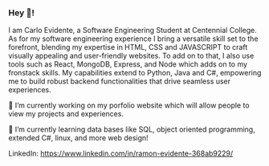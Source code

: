 ### Hey 👋!
I am Carlo Evidente, a Software Engineering Student at Centennial College. As for my software engineering experience I bring a versatile skill set to the forefront, blending my expertise in HTML, CSS and JAVASCRIPT to craft visually appealing and user-friendly websites. To add on to that, I also use tools such as React, MongoDB, Express, and Node which adds on to my fronstack skills.  My capabilities extend to Python, Java and C#, empowering me to build robust backend functionalities that drive seamless user experiences. 


🔭 I’m currently working on my porfolio website which will allow people to view my projects and experiences. 



🌱 I’m currently learning data bases like SQL, object oriented programming, extended C#, linux, and more web design!

LinkedIn: https://www.linkedin.com/in/ramon-evidente-368ab9229/



